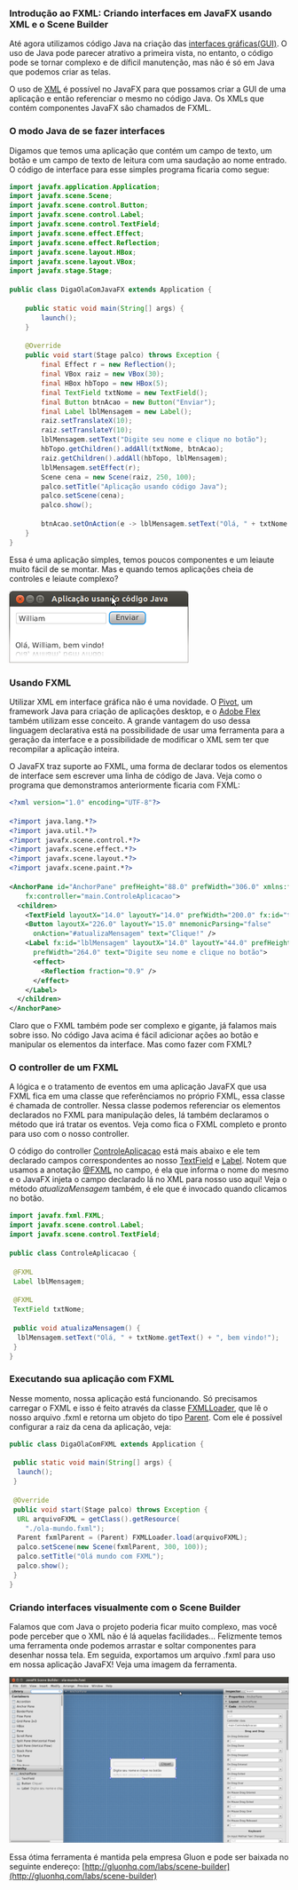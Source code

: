 ### Introdução ao FXML: Criando interfaces em JavaFX usando XML e o Scene Builder

Até agora utilizamos código Java na criação das [interfaces gráficas\(GUI\)](http://pt.wikipedia.org/wiki/Interface_gr%C3%A1fica_do_utilizador). O uso de Java  pode parecer atrativo a primeira vista, no entanto, o código pode se tornar complexo e de díficil manutenção, mas não é só em Java que podemos criar as telas.

O uso de [XML](http://www.w3schools.com/xml/) é possível no JavaFX para que possamos criar a GUI de uma aplicação e então referenciar o mesmo no código Java. Os XMLs que contém componentes JavaFX são chamados de FXML.

### O modo Java de se fazer interfaces

Digamos que temos uma aplicação que contém um campo de texto, um botão e um campo de texto de leitura com uma saudação ao nome entrado. O código de interface para esse simples programa ficaria como segue:

```java
import javafx.application.Application;
import javafx.scene.Scene;
import javafx.scene.control.Button;
import javafx.scene.control.Label;
import javafx.scene.control.TextField;
import javafx.scene.effect.Effect;
import javafx.scene.effect.Reflection;
import javafx.scene.layout.HBox;
import javafx.scene.layout.VBox;
import javafx.stage.Stage;

public class DigaOlaComJavaFX extends Application {

    public static void main(String[] args) {
        launch();
    }

    @Override
    public void start(Stage palco) throws Exception {
        final Effect r = new Reflection();
        final VBox raiz = new VBox(30);
        final HBox hbTopo = new HBox(5);
        final TextField txtNome = new TextField();
        final Button btnAcao = new Button("Enviar");
        final Label lblMensagem = new Label();
        raiz.setTranslateX(10);
        raiz.setTranslateY(10);
        lblMensagem.setText("Digite seu nome e clique no botão");
        hbTopo.getChildren().addAll(txtNome, btnAcao);
        raiz.getChildren().addAll(hbTopo, lblMensagem);
        lblMensagem.setEffect(r);
        Scene cena = new Scene(raiz, 250, 100);
        palco.setTitle("Aplicação usando código Java");
        palco.setScene(cena);
        palco.show();

        btnAcao.setOnAction(e -> lblMensagem.setText("Olá, " + txtNome.getText() + ", bem vindo!"));
    }
}
```

Essa é uma aplicação simples, temos poucos componentes e um leiaute muito fácil de se montar. Mas e quando temos aplicações cheia de controles e leiaute complexo?

![](/imagens/telas/appjavaSimples.png)

### Usando FXML

Utilizar XML em interface gráfica não é uma novidade. O [Pivot](https://pivot.apache.org/), um framework Java para criação de aplicações desktop, e o [Adobe Flex](http://www.adobe.com/products/flex.html) também utilizam esse conceito. A grande vantagem do uso dessa linguagem declarativa está na possibilidade de usar uma ferramenta para a geração da interface e a possibilidade de modificar o XML sem ter que recompilar a aplicação inteira.

O JavaFX traz suporte ao FXML, uma forma de declarar todos os elementos de interface sem escrever uma linha de código de Java. Veja como o programa que demonstramos anteriormente ficaria com FXML:

```xml
<?xml version="1.0" encoding="UTF-8"?>

<?import java.lang.*?>
<?import java.util.*?>
<?import javafx.scene.control.*?>
<?import javafx.scene.effect.*?>
<?import javafx.scene.layout.*?>
<?import javafx.scene.paint.*?>

<AnchorPane id="AnchorPane" prefHeight="88.0" prefWidth="306.0" xmlns:fx="http://javafx.com/fxml" 
    fx:controller="main.ControleAplicacao">
  <children>
    <TextField layoutX="14.0" layoutY="14.0" prefWidth="200.0" fx:id="txtNome" />
    <Button layoutX="226.0" layoutY="15.0" mnemonicParsing="false" 
      onAction="#atualizaMensagem" text="Clique!" />
    <Label fx:id="lblMensagem" layoutX="14.0" layoutY="44.0" prefHeight="21.0" 
      prefWidth="264.0" text="Digite seu nome e clique no botão">
      <effect>
        <Reflection fraction="0.9" />
      </effect>
    </Label>
  </children>
</AnchorPane>
```

Claro que o FXML também pode ser complexo e gigante, já falamos mais sobre isso. No código Java acima é fácil adicionar ações ao botão e manipular os elementos da interface. Mas como fazer com FXML?

### O controller de um FXML

A lógica e o tratamento de eventos em uma aplicação JavaFX que usa FXML fica em uma classe que referênciamos no próprio FXML, essa classe é chamada de controller. Nessa classe podemos referenciar os elementos declarados no FXML para manipulação deles, lá também declaramos o método que irá tratar os eventos. Veja como fica o FXML completo e pronto para uso com o nosso controller.

O código do controller [ControleAplicacao](https://github.com/jesuino/javafx-basic-tutorials/blob/master/blog-javafx/post-11-fxml/src/main/ControleAplicacao.java) está mais abaixo e ele tem declarado campos correspondentes ao nosso [TextField](http://aprendendo-javafx.blogspot.com.br/2012/07/controles-basicos-de-interface-i.html) e [Label](http://aprendendo-javafx.blogspot.com.br/2012/07/controles-basicos-de-interface-i.html). Notem que usamos a anotação [@FXML](http://docs.oracle.com/javafx/2/api/javafx/fxml/FXML.html) no campo, é ela que informa o nome do mesmo e o JavaFX injeta o campo declarado lá no XML para nosso uso aqui! Veja o método _atualizaMensagem_ também, é ele que é invocado quando clicamos no botão.

```java
import javafx.fxml.FXML;
import javafx.scene.control.Label;
import javafx.scene.control.TextField;

public class ControleAplicacao {

 @FXML
 Label lblMensagem;

 @FXML
 TextField txtNome;

 public void atualizaMensagem() {
  lblMensagem.setText("Olá, " + txtNome.getText() + ", bem vindo!");
 }
}
```

### Executando sua aplicação com FXML

Nesse momento, nossa aplicação está funcionando. Só precisamos carregar o FXML e isso é feito através da classe [FXMLLoader](http://docs.oracle.com/javafx/2/api/javafx/fxml/FXMLLoader.html), que lê o nosso arquivo .fxml e retorna um objeto do tipo [Parent](http://docs.oracle.com/javafx/2/api/javafx/scene/Parent.html). Com ele é possível configurar a raiz da cena da aplicação, veja:

```java
public class DigaOlaComFXML extends Application {

 public static void main(String[] args) {
  launch(); 
 }

 @Override
 public void start(Stage palco) throws Exception {
  URL arquivoFXML = getClass().getResource(
    "./ola-mundo.fxml");
  Parent fxmlParent = (Parent) FXMLLoader.load(arquivoFXML);
  palco.setScene(new Scene(fxmlParent, 300, 100));
  palco.setTitle("Olá mundo com FXML");
  palco.show();
 }
}
```

### Criando interfaces visualmente com o Scene Builder

Falamos que com Java o projeto poderia ficar muito complexo, mas você pode perceber que o XML não é lá aquelas facilidades... Felizmente temos uma ferramenta onde podemos arrastar e soltar componentes para desenhar nossa tela. Em seguida, exportamos um arquivo .fxml para uso em nossa aplicação JavaFX! Veja uma imagem da ferramenta.

![](/imagens/telas/scene-builder.png)

Essa ótima ferramenta é mantida pela empresa Gluon e pode ser baixada no seguinte endereço: [http://gluonhq.com/labs/scene-builder](http://gluonhq.com/labs/scene-builder)

